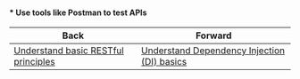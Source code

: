 #### * Use tools like Postman to test APIs



| Back | Forward |
|---|---|
| [Understand basic RESTful principles](/ua/junior/web/understand-basic-restful-principles.md)  | [Understand Dependency Injection (DI) basics](/ua/junior/nestjs/understand-dependency-injection-basics.md) |